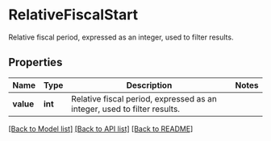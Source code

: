 # RelativeFiscalStart

Relative fiscal period, expressed as an integer, used to filter results.

## Properties
Name | Type | Description | Notes
------------ | ------------- | ------------- | -------------
**value** | **int** | Relative fiscal period, expressed as an integer, used to filter results. | 

[[Back to Model list]](../README.md#documentation-for-models) [[Back to API list]](../README.md#documentation-for-api-endpoints) [[Back to README]](../README.md)


